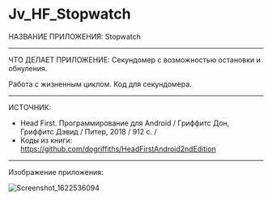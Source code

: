 # Jv_HF_Stopwatch

НАЗВАНИЕ ПРИЛОЖЕНИЯ: Stopwatch

------------------------------
ЧТО ДЕЛАЕТ ПРИЛОЖЕНИЕ:
Секундомер с возможностью остановки и обнуления.

Работа с жизненным циклом.
Код для секундомера.

------------------------------
ИСТОЧНИК:

* Head First. Программирование для Android / Гриффитс Дон, Гриффитс Дэвид / Питер, 2018 / 912 c. /  
* Коды из книги: https://github.com/dogriffiths/HeadFirstAndroid2ndEdition

------------------------------
Изображение приложения:

![Screenshot_1622536094](https://user-images.githubusercontent.com/77355204/120292056-9c84d500-c2cc-11eb-87fe-16959b562419.png)
